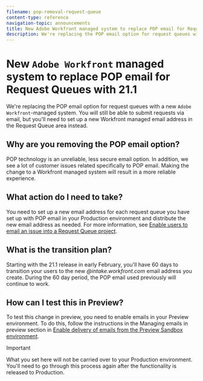 ```yaml
---
filename: pop-removal-request-queue
content-type: reference
navigation-topic: announcements
title: New Adobe Workfront managed system to replace POP email for Request Queues with 21.1
description: We're replacing the POP email option for request queues with a new Adobe Workfront-managed system. You will still be able to submit requests via email, but you'll need to set up a new Workfront managed email address in the Request Queue area instead.
---
```


# New `Adobe Workfront` managed system to replace POP&nbsp;email for Request Queues with 21.1

We're replacing the POP email option for request queues with a new `Adobe Workfront`-managed system. You will still be able to submit requests via email, but you'll need to set up a new Workfront managed email address in the Request Queue area instead.

## Why are you removing the POP email option?

POP technology is an unreliable, less secure email option. In addition, we see a lot of customer issues related specifically to POP&nbsp;email. Making the change to a Workfront managed system will result in a more reliable experience.

## What action do I&nbsp;need to take?

You need to set up a new email address for each request queue you have set up with POP email in your Production environment and distribute the new email address as needed. For more information, see [Enable users to email an issue into a Request Queue project](enable-email-issues-into-projects.md).

## What is the transition plan?

Starting with the 21.1 release in early February, you'll have 60 days to transition your users to the new *@intake.workfront.com* email address you create. During the 60 day period, the POP email used previously will continue to work.

## How can I test this in Preview?

To test this change in preview, you need to enable emails in your Preview environment. To do this, follow the instructions in the Managing emails in preview section in [Enable delivery of emails from the Preview Sandbox environment](../../workfront-basics/using-notifications/enable-delivery-emails-from-preview-sandbox-environment.md).

>[!IMPORTANT]
>
>What you set here will not be carried over to your Production environment. You'll need to go through this process again after the functionality is released to Production.

